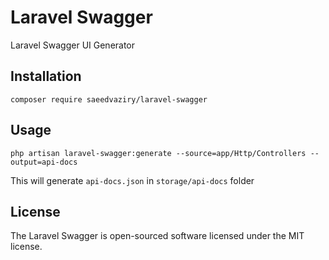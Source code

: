 # Laravel Swagger

Laravel Swagger UI Generator

## Installation

`composer require saeedvaziry/laravel-swagger`

## Usage

`php artisan laravel-swagger:generate --source=app/Http/Controllers --output=api-docs`

This will generate `api-docs.json` in `storage/api-docs` folder

## License

The Laravel Swagger is open-sourced software licensed under the MIT license.
